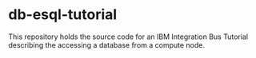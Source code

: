 # db-esql-tutorial
This repository holds the source code for an IBM Integration Bus Tutorial describing the accessing a database from a compute node.
